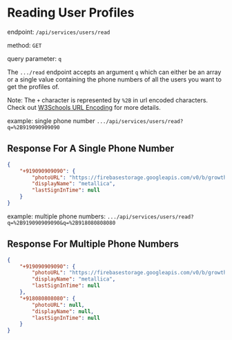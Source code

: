 # Reading User Profiles

endpoint: `/api/services/users/read`

method: `GET`

query parameter: `q`

The `.../read` endpoint accepts an argument `q` which can either be an array or a single value containing the phone numbers of all the users you want to get the profiles of.

Note: The `+` character is represented by `%2B` in url encoded characters. Check out [W3Schools URL Encoding](https://www.w3schools.com/tags/ref_urlencode.asp) for more details.

example: single phone number `.../api/services/users/read?q=%2B919090909090`

## Response For A Single Phone Number

```json
{
    "+919090909090": {
        "photoURL": "https://firebasestorage.googleapis.com/v0/b/growthfilev2-0.appspot.com/o/ARMXkaszqie4vK4w997M1hVYJiP2%2FprofilePicture?alt=media&token=771c58e2-8a55-4dce-9fed-862199818afd",
        "displayName": "metallica",
        "lastSignInTime": null
    }
}
```

example: multiple phone numbers: `.../api/services/users/read?q=%2B919090909090&q=%2B918080808080`

## Response For Multiple Phone Numbers

```json
{
    "+919090909090": {
        "photoURL": "https://firebasestorage.googleapis.com/v0/b/growthfilev2-0.appspot.com/o/ARMXkaszqie4vK4w997M1hVYJiP2%2FprofilePicture?alt=media&token=771c58e2-8a55-4dce-9fed-862199818afd",
        "displayName": "metallica",
        "lastSignInTime": null
    },
    "+918080808080": {
        "photoURL": null,
        "displayName": null,
        "lastSignInTime": null
    }
}
```
